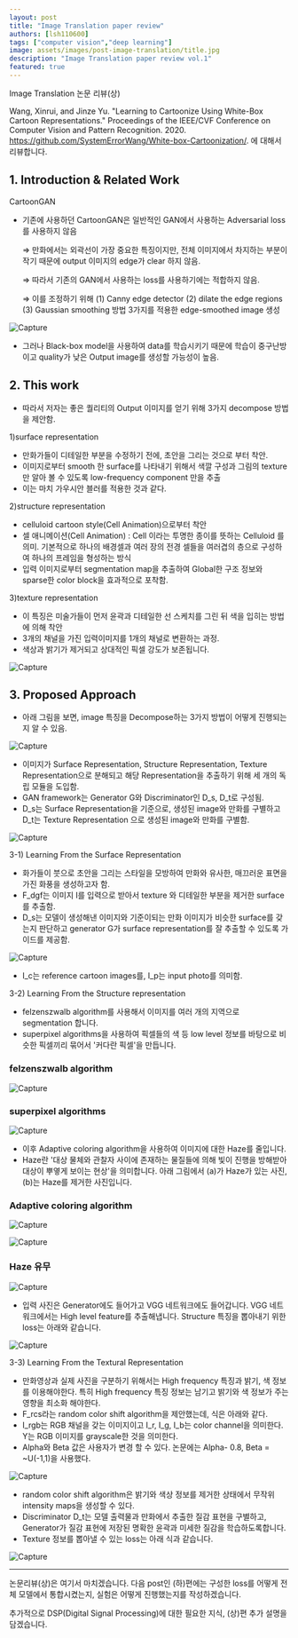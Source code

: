 ```yaml
---
layout: post
title: "Image Translation paper review"
authors: [lsh110600]
tags: ["computer vision","deep learning"]
image: assets/images/post-image-translation/title.jpg
description: "Image Translation paper review vol.1"
featured: true
---
```



Image Translation 논문 리뷰(상)

Wang, Xinrui, and Jinze Yu. "Learning to Cartoonize Using White-Box Cartoon Representations." Proceedings of the IEEE/CVF Conference on Computer Vision and Pattern Recognition. 2020.
<https://github.com/SystemErrorWang/White-box-Cartoonization/>.
에 대해서 리뷰합니다.

## 1. Introduction & Related Work

CartoonGAN

- 기존에 사용하던 CartoonGAN은 일반적인 GAN에서 사용하는 Adversarial loss를 사용하지 않음

    ⇒ 만화에서는 외곽선이 가장 중요한 특징이지만, 전체 이미지에서 차지하는 부분이 작기 때문에 output 이미지의 edge가 clear 하지 않음.

    ⇒ 따라서 기존의 GAN에서 사용하는 loss를 사용하기에는 적합하지 않음.

    ⇒ 이를 조정하기 위해 (1) Canny edge detector (2) dilate the edge regions (3) Gaussian smoothing 방법 3가지를 적용한 edge-smoothed image 생성

![Capture](../assets/images/post-image-translation/paper0.png)

- 그러나 Black-box model을 사용하여 data를 학습시키기 때문에 학습이 중구난방이고 quality가 낮은 Output image를 생성할 가능성이 높음.

## 2. This work

- 따라서 저자는 좋은 퀄리티의 Output 이미지를 얻기 위해 3가지 decompose 방법을 제안함.

1)surface representation

- 만화가들이 디테일한 부분을 수정하기 전에, 초안을 그리는 것으로 부터 착안.
- 이미지로부터 smooth 한 surface를 나타내기 위해서 색깔 구성과 그림의 texture만 알아 볼 수 있도록 low-frequency component 만을 추출
- 이는 마치 가우시안 블러를 적용한 것과 같다.

2)structure representation

- celluloid cartoon style(Cell Animation)으로부터 착안
- 셀 애니메이션(Cell Animation) : Cell 이라는 투명한 종이를 뜻하는 Celluloid 를 의미. 기본적으로 하나의 배경셀과 여러 장의 전경 셀들을 여러겹의 층으로 구성하여 하나의 프레임을 형성하는 방식
- 입력 이미지로부터 segmentation map을 추출하여 Global한 구조 정보와 sparse한 color block을 효과적으로 포착함.

3)texture representation

- 이 특징은 미술가들이 먼저 윤곽과 디테일한 선 스케치를 그린 뒤 색을 입히는 방법에 의해 착안
- 3개의 채널을 가진 입력이미지를 1개의 채널로 변환하는 과정.
- 색상과 밝기가 제거되고 상대적인 픽셀 강도가 보존됩니다.

![Capture](../assets/images/post-image-translation/paper1.png)

## 3. Proposed Approach

- 아래 그림을 보면, image 특징을 Decompose하는 3가지 방법이 어떻게 진행되는지 알 수 있음.

![Capture](../assets/images/post-image-translation/paper2.png)

- 이미지가 Surface Representation, Structure Representation, Texture Representation으로 분해되고 해당 Representation을 추출하기 위해 세 개의 독립 모듈을 도입함.
- GAN framework는 Generator G와 Discriminator인 D_s, D_t로 구성됨.
- D_s는 Surface Representation을 기준으로, 생성된 image와 만화를 구별하고 D_t는 Texture Representation 으로 생성된 image와 만화를 구별함.

![Capture](../assets/images/post-image-translation/paper3.png)

3-1) Learning From the Surface Representation

- 화가들이 붓으로 초안을 그리는 스타일을 모방하여 만화와 유사한, 매끄러운 표면을 가진 화풍을 생성하고자 함.
- F_dgf는 이미지 I를 입력으로 받아서 texture 와 디테일한 부분을 제거한 surface를 추출함.
- D_s는 모델이 생성해낸 이미지와 기준이되는 만화 이미지가 비슷한 surface를 갖는지 판단하고 generator G가 surface representation를 잘 추출할 수 있도록 가이드를 제공함.

![Capture](../assets/images/post-image-translation/paper4.png)

- I_c는 reference cartoon images를, I_p는 input photo를 의미함.

3-2) Learning From the Structure representation

- felzenszwalb algorithm를 사용해서 이미지를 여러 개의 지역으로 segmentation 합니다.
- superpixel algorithms을 사용하여 픽셀들의 색 등 low level 정보를 바탕으로 비슷한 픽셀끼리 묶어서 '커다란 픽셀'을 만듭니다.

### felzenszwalb algorithm

![Capture](../assets/images/post-image-translation/paper5.png)

### superpixel algorithms

![Capture](../assets/images/post-image-translation/paper6.png)

- 이후 Adaptive coloring algorithm을 사용하여 이미지에 대한 Haze를 줄입니다.
- Haze란 '대상 물체와 관찰자 사이에 존재하는 물질들에 의해 빛이 진행을 방해받아 대상이 뿌옇게 보이는 현상'을 의미합니다.  아래 그림에서 (a)가 Haze가 있는 사진, (b)는 Haze를 제거한 사진입니다.

### Adaptive coloring algorithm

![Capture](../assets/images/post-image-translation/paper7.png)

![Capture](../assets/images/post-image-translation/paper8.png)

### Haze 유무

![Capture](../assets/images/post-image-translation/paper9.png)

- 입력 사진은 Generator에도 들어가고 VGG 네트워크에도 들어갑니다. VGG 네트워크에서는 High level  feature를 추출해냅니다.  Structure 특징을 뽑아내기 위한 loss는 아래와 같습니다.

![Capture](../assets/images/post-image-translation/paper10.png)

3-3) Learning From the Textural Representation

- 만화영상과 실제 사진을 구분하기 위해서는 High frequency 특징과 밝기, 색 정보를 이용해야한다. 특히 High frequency 특징 정보는 남기고 밝기와 색 정보가 주는 영향을 최소화 해야한다.
- F_rcs라는 random color shift algorithm을 제안했는데, 식은 아래와 같다.
- I_rgb는 RGB 채널을 갖는 이미지이고 I_r, I_g, I_b는 color channel을 의미한다. Y는 RGB 이미지를 grayscale한 것을 의미한다.
- Alpha와 Beta 값은 사용자가 변경 할 수 있다. 논문에는 Alpha- 0.8, Beta = ~U(-1,1)을 사용했다.

![Capture](../assets/images/post-image-translation/paper11.png)

- random color shift algorithm은 밝기와 색상 정보를 제거한 상태에서 무작위 intensity maps을 생성할 수 있다.
- Discriminator D_t는 모델 출력물과 만화에서 추출한 질감 표현을 구별하고, Generator가 질감 표현에 저장된 명확한 윤곽과 미세한 질감을 학습하도록합니다.
- Texture 정보를 뽑아낼 수 있는 loss는 아래 식과 같습니다.

![Capture](../assets/images/post-image-translation/paper12.png)

---

논문리뷰(상)은 여기서 마치겠습니다. 다음 post인 (하)편에는 구성한 loss를 어떻게 전체 모델에서 통합시켰는지, 실험은 어떻게 진행했는지를 작성하겠습니다.

추가적으로 DSP(Digital Signal Processing)에 대한 필요한 지식,  (상)편 추가 설명을 담겠습니다.
